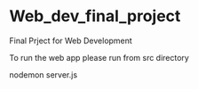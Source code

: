 # Web_dev_final_project
Final Prject for Web Development

To run the web app please run 
from src directory 

nodemon server.js 
